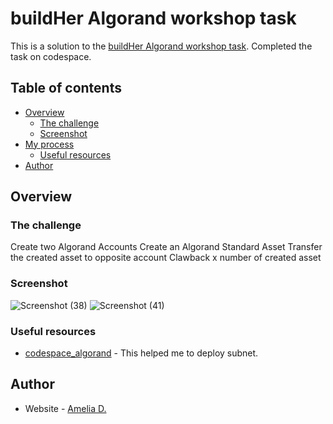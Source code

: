 # buildHer Algorand workshop task

This is a solution to the [buildHer Algorand workshop task](https://github.com/Ganainmtech/codespace_algorand). Completed the task on codespace.

## Table of contents

- [Overview](#overview)
  - [The challenge](#the-challenge)
  - [Screenshot](#screenshot)
- [My process](#my-process)
  - [Useful resources](#useful-resources)
- [Author](#author)


## Overview

### The challenge

Create two Algorand Accounts
Create an Algorand Standard Asset
Transfer the created asset to opposite account
Clawback x number of created asset


### Screenshot
![Screenshot (38)](https://github.com/amelia2802/buildher_projects/assets/49182604/3b945de9-7796-46d3-8a48-8acd580ef2cf)
![Screenshot (41)](https://github.com/amelia2802/buildher_projects/assets/49182604/4f8b5d3e-f9b4-4342-ac0e-11e6fb35d8d0)



### Useful resources

- [codespace_algorand](https://github.com/Ganainmtech/codespace_algorand) - This helped me to deploy subnet.


## Author

- Website - [Amelia D.](https://ameliadutta.netlify.app/)

